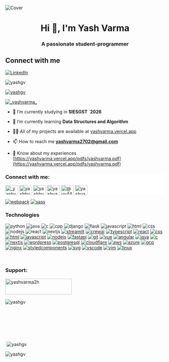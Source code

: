 ![Cover](https://github.com/yashgv/yashgv/assets/130405230/00825419-96e0-4ab5-8eba-0f345861bd30)


<h1 align="center">Hi 👋, I'm Yash Varma</h1>
<h3 align="center">A passionate student-programmer</h3>


## Connect with me
  
[![LinkedIn](https://img.shields.io/badge/LinkedIn-0077B5?style=for-the-badge&logo=linkedin&logoColor=white)](https://linkedin.com/in/yashhvarma)


<p align="left"> <img src="https://komarev.com/ghpvc/?username=yashgv&label=Profile%20views&color=0e75b6&style=flat" alt="yashgv" /> </p>

<p align="left"> <a href="https://github.com/ryo-ma/github-profile-trophy"><img src="https://github-profile-trophy.vercel.app/?username=yashgv" alt="yashgv" /></a> </p>

<p align="left"> <a href="https://twitter.com/_yashvarma_" target="blank"><img src="https://img.shields.io/twitter/follow/_yashvarma_?logo=twitter&style=for-the-badge" alt="_yashvarma_" /></a> </p>

- 🔭 I’m currently studying in **SIESGST `2026**

- 🌱 I’m currently learning **Data Structures and Algorithm**

- 👨‍💻 All of my projects are available at [yashvarma.vercel.app](yashvarma.vercel.app)

- 📫 How to reach me **yashvarma2702@gmail.com**

- 📄 Know about my experiences [https://yashvarma.vercel.app/pdfs/yashvarma.pdf](https://yashvarma.vercel.app/pdfs/yashvarma.pdf)

<div style = "background: #ffffff">
<h3 align="left">Connect with me:</h3>
<p align="left">
<a href="https://twitter.com/_yashvarma_" target="blank"><img align="center" src="https://raw.githubusercontent.com/rahuldkjain/github-profile-readme-generator/master/src/images/icons/Social/twitter.svg" alt="_yashvarma_" height="30" width="40" /></a>
<a href="https://linkedin.com/in/yashhvarma" target="blank"><img align="center" src="https://raw.githubusercontent.com/rahuldkjain/github-profile-readme-generator/master/src/images/icons/Social/linked-in-alt.svg" alt="yashhvarma" height="30" width="40" /></a>
<a href="https://instagram.com/yashhvarma_" target="blank"><img align="center" src="https://raw.githubusercontent.com/rahuldkjain/github-profile-readme-generator/master/src/images/icons/Social/instagram.svg" alt="yashhvarma_" height="30" width="40" /></a>
<a href="https://www.codechef.com/users/yashvarma" target="blank"><img align="center" src="https://cdn.jsdelivr.net/npm/simple-icons@3.1.0/icons/codechef.svg" alt="yashvarma" height="30" width="40" /></a>
<a href="https://www.hackerrank.com/@yv44905" target="blank"><img align="center" src="https://raw.githubusercontent.com/rahuldkjain/github-profile-readme-generator/master/src/images/icons/Social/hackerrank.svg" alt="@yv44905" height="30" width="40" /></a>
<a href="https://www.leetcode.com/yashvarma2702" target="blank"><img align="center" src="https://raw.githubusercontent.com/rahuldkjain/github-profile-readme-generator/master/src/images/icons/Social/leet-code.svg" alt="yashvarma2702" height="30" width="40" /></a>
</p>
</div>

[![webpack](https://skillicons.dev/icons?i=webpack)](https://webpack.js.org/)
[![sass](https://skillicons.dev/icons?i=sass)](https://sass-lang.com/)
<h3>Technologies</h3>

![python](https://skillicons.dev/icons?i=python)
![java](https://skillicons.dev/icons?i=java)
![c](https://skillicons.dev/icons?i=c)
![cpp](https://skillicons.dev/icons?i=cpp)
![django](https://skillicons.dev/icons?i=django)
![flask](https://skillicons.dev/icons?i=flask)
![javascript](https://skillicons.dev/icons?i=javascript)
![html](https://skillicons.dev/icons?i=html)
![css](https://skillicons.dev/icons?i=css)
![nodejs](https://skillicons.dev/icons?i=nodejs)
![react](https://skillicons.dev/icons?i=react)
![nextjs](https://skillicons.dev/icons?i=nextjs)
[![streamlit](https://skillicons.dev/icons?i=streamlit)](https://streamlit.io/)
[![crewai](https://skillicons.dev/icons?i=crewai)](https://www.crewai.com/)
[![typescript](https://skillicons.dev/icons?i=typescript)](https://typescriptlang.org/)
[![react](https://skillicons.dev/icons?i=react)](https://react.dev)
[![css](https://skillicons.dev/icons?i=css)](https://developer.mozilla.org/docs/Web/CSS)
[![html](https://skillicons.dev/icons?i=html)](https://developer.mozilla.org/docs/Web/HTML)
[![javascript](https://skillicons.dev/icons?i=javascript)](https://developer.mozilla.org/docs/Web/JavaScript)
[![nodejs](https://skillicons.dev/icons?i=nodejs)](https://nodejs.org)
[![fastapi](https://skillicons.dev/icons?i=fastapi)](https://fastapi.tiangolo.com/)
[![git](https://skillicons.dev/icons?i=git)](https://git-scm.com/)
[![vue](https://skillicons.dev/icons?i=vue)](https://vuejs.org/)
[![angular](https://skillicons.dev/icons?i=angular)](https://angular.io/)
[![java](https://skillicons.dev/icons?i=java)](https://java.com/)
[![c](https://skillicons.dev/icons?i=c)](https://w3schools.com/c/)
[![nextjs](https://skillicons.dev/icons?i=nextjs)](https://nextjs.org/)
[![wordpress](https://skillicons.dev/icons?i=wordpress)](https://wordpress.org/)
[![postgresql](https://skillicons.dev/icons?i=postgresql)](https://postgresql.org/)
[![cloudflare](https://skillicons.dev/icons?i=cloudflare)](https://cloudflare.com/)
[![aws](https://skillicons.dev/icons?i=aws)](https://aws.amazon.com/)
[![azure](https://skillicons.dev/icons?i=azure)](https://azure.microsoft.com/)
[![gcp](https://skillicons.dev/icons?i=gcp)](https://cloud.google.com/)
[![nginx](https://skillicons.dev/icons?i=nginx)](https://nginx.com/)
[![styledcomponents](https://skillicons.dev/icons?i=styledcomponents)](https://styled-components.com/)
[![svg](https://skillicons.dev/icons?i=svg)](https://developer.mozilla.org/docs/Web/SVG)
[![vscode](https://skillicons.dev/icons?i=vscode)](https://code.visualstudio.com/)
[![vim](https://skillicons.dev/icons?i=vim)](https://neovim.io/)
[![linux](https://skillicons.dev/icons?i=linux)](https://distrochooser.de/)

</br>

<h3 align="left">Support:</h3>
<p><a href="https://www.buymeacoffee.com/yashvarma2h"> <img align="left" src="https://cdn.buymeacoffee.com/buttons/v2/default-yellow.png" height="50" width="210" alt="yashvarma2h" /></a></p>
<br><br>
<br>

<p><img align="left" src="https://github-readme-stats.vercel.app/api/top-langs?username=yashgv&show_icons=true&locale=en&layout=compact" alt="yashgv" /></p>
<br><br><br><br><br><br><br>
<p>&nbsp;<img align="center" src="https://github-readme-stats.vercel.app/api?username=yashgv&show_icons=true&locale=en" alt="yashgv" /></p>

<p><img align="center" src="https://github-readme-streak-stats.herokuapp.com/?user=yashgv&" alt="yashgv" /></p>
